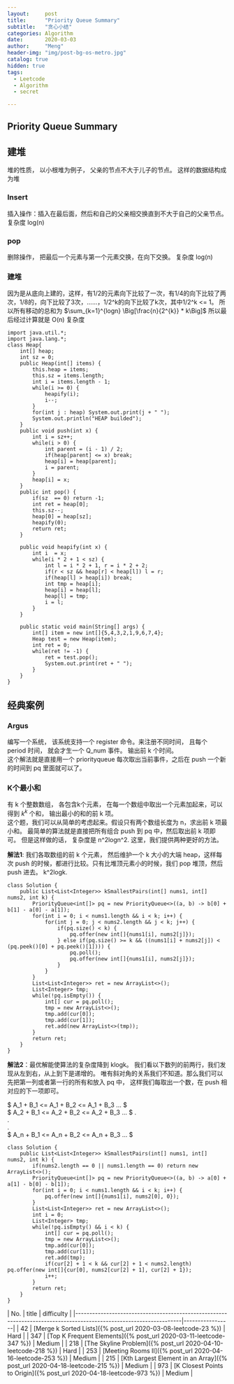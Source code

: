 ```yaml
---
layout:     post
title:      "Priority Queue Summary"
subtitle:   "贪心小结"
categories: Algorithm
date:       2020-03-03
author:     "Meng"
header-img: "img/post-bg-os-metro.jpg"
catalog: true
hidden: true
tags:
  - Leetcode
  - Algorithm
  - secret

---
```


## Priority Queue Summary
## 建堆
堆的性质， 以小根堆为例子， 父亲的节点不大于儿子的节点。 这样的数据结构成为堆
### Insert
插入操作：插入在最后面，然后和自己的父亲相交换直到不大于自己的父亲节点。 复杂度 log(n)
### pop
删除操作， 把最后一个元素与第一个元素交换，在向下交换。 复杂度 log(n)
### 建堆
因为是从底向上建的，这样，有1/2的元素向下比较了一次，有1/4的向下比较了两次，1/8的，向下比较了3次，......，1/2^k的向下比较了k次，其中1/2^k <= 1。 所以所有移动的总和为 $\sum_{k=1}^{logn} \Big[\frac{n}{2^{k}} * k\Big]$ 所以最后经过计算就是 O(n) 复杂度

```
import java.util.*;
import java.lang.*;
class Heap{
    int[] heap;
    int sz = 0;
    public Heap(int[] items) {
        this.heap = items;
        this.sz = items.length;
        int i = items.length - 1;
        while(i >= 0) {
            heapify(i);
            i--;
        }
        for(int j : heap) System.out.print(j + " ");
        System.out.println("HEAP builded");
    }
    public void push(int x) {
        int i = sz++;
        while(i > 0) {
            int parent = (i - 1) / 2;
            if(heap[parent] <= x) break;
            heap[i] = heap[parent];
            i = parent;
        }
        heap[i] = x;
    }
    public int pop() {
        if(sz  == 0) return -1;
        int ret = heap[0];
        this.sz--;
        heap[0] = heap[sz];
        heapify(0);
        return ret;
    }

    public void heapify(int x) {
        int i  = x;
        while(i * 2 + 1 < sz) {
            int l = i * 2 + 1, r = i * 2 + 2;
            if(r < sz && heap[r] < heap[l]) l = r;
            if(heap[l] > heap[i]) break;
            int tmp = heap[i];
            heap[i] = heap[l];
            heap[l] = tmp;
            i = l;
        }
    }

    public static void main(String[] args) {
        int[] item = new int[]{5,4,3,2,1,9,6,7,4};
        Heap test = new Heap(item);
        int ret = 0;
        while(ret != -1) {
            ret = test.pop();
            System.out.print(ret + " ");
        }
    }
}
```
## 经典案例
### Argus
编写一个系统， 该系统支持一个 register 命令。来注册不同时间， 且每个 period 时间， 就会才生一个 Q_num 事件。 输出前 k 个时间。  
这个解法就是直接用一个 priorityqueue 每次取出当前事件，之后在 push 一个新的时间到 pq 里面就可以了。

### K个最小和
有 k 个整数数组， 各包含k个元素， 在每一个数组中取出一个元素加起来，可以得到 $k^k$ 个和， 输出最小的和的前 k 项。  
这个题，我们可以从简单的考虑起来。假设只有两个数组长度为 n，求出前 k 项最小和。 最简单的算法就是直接把所有组合 push 到 pq 中，然后取出前 k 项即可。 但是这样做的话， 复杂度是 n^2logn^2. 这里，我们提供两种更好的方法。

**解法1**: 我们各取数组的前 k 个元素， 然后维护一个 k 大小的大端 heap，这样每次 push 的时候，都进行比较。只有比堆顶元素小的时候，我们 pop 堆顶，然后 push 进去。 k^2logk.
```
class Solution {
    public List<List<Integer>> kSmallestPairs(int[] nums1, int[] nums2, int k) {
        PriorityQueue<int[]> pq = new PriorityQueue<>((a, b) -> b[0] + b[1] - a[0] - a[1]);
        for(int i = 0; i < nums1.length && i < k; i++) {
            for(int j = 0; j < nums2.length && j < k; j++) {
                if(pq.size() < k) {
                    pq.offer(new int[]{nums1[i], nums2[j]});
                } else if(pq.size() >= k && ((nums1[i] + nums2[j]) < (pq.peek()[0] + pq.peek()[1]))) {
                    pq.poll();
                    pq.offer(new int[]{nums1[i], nums2[j]});
                }
            }
        }
        List<List<Integer>> ret = new ArrayList<>();
        List<Integer> tmp;
        while(!pq.isEmpty()) {
            int[] cur = pq.poll();
            tmp = new ArrayList<>();
            tmp.add(cur[0]);
            tmp.add(cur[1]);
            ret.add(new ArrayList<>(tmp));
        }
        return ret;                                        
    }
}
```

**解法2**：最优解能使算法的复杂度降到 klogk。 我们看以下数列的前两行，我们发现从左到右，从上到下是递增的。 唯有斜对角的关系我们不知道。那么我们可以先把第一列或者第一行的所有和放入 pq 中， 这样我们每取出一个数，在 push 相对应的下一项即可。

$ A_1 + B_1 <= A_1 + B_2 <= A_1 + B_3 ... $  
$ A_2 + B_1 <= A_2 + B_2 <= A_2 + B_3 ... $
.  
.  
.  
$ A_n + B_1 <= A_n + B_2 <= A_n + B_3 ... $

```
class Solution {
    public List<List<Integer>> kSmallestPairs(int[] nums1, int[] nums2, int k) {
        if(nums2.length == 0 || nums1.length == 0) return new ArrayList<>();
        PriorityQueue<int[]> pq = new PriorityQueue<>((a, b) -> a[0] + a[1] - b[0] - b[1]);
        for(int i = 0; i < nums1.length && i < k; i++) {
            pq.offer(new int[]{nums1[i], nums2[0], 0});
        }
        List<List<Integer>> ret = new ArrayList<>();
        int i = 0;
        List<Integer> tmp;
        while(!pq.isEmpty() && i < k) {
            int[] cur = pq.poll();
            tmp = new ArrayList<>();
            tmp.add(cur[0]);
            tmp.add(cur[1]);
            ret.add(tmp);
            if(cur[2] + 1 < k && cur[2] + 1 < nums2.length) pq.offer(new int[]{cur[0], nums2[cur[2] + 1], cur[2] + 1});
            i++;
        }
        return ret;
    }
}
```

| No. | title                                                                                                        | difficulty      |
|--------------------------------------------------------------------------------------------------------------------|-----------------|
| 42  | [Merge k Sorted Lists]({% post_url 2020-03-08-leetcode-23 %})                                                | Hard            |
| 347 | [Top K Frequent Elements]({% post_url 2020-03-11-leetcode-347 %})                                            | Medium          |
| 218 | [The Skyline Problem]({% post_url 2020-04-10-leetcode-218 %})                                                | Hard            |
| 253 | [Meeting Rooms II]({% post_url 2020-04-16-leetcode-253 %})                                                   | Medium          |
| 215 | [Kth Largest Element in an Array]({% post_url 2020-04-18-leetcode-215 %})                                    | Medium          |
| 973 | [K Closest Points to Origin]({% post_url 2020-04-18-leetcode-973 %})                                         | Medium          |
